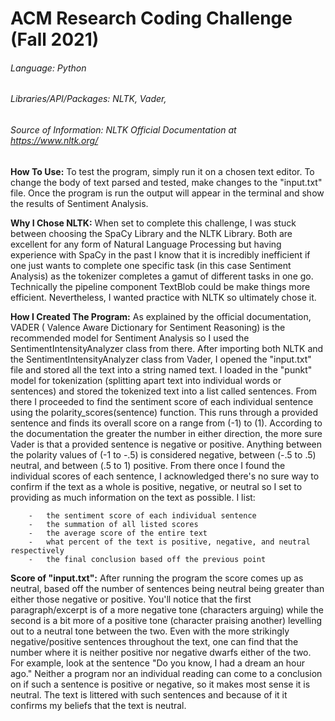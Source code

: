 #  ACM Research Coding Challenge (Fall 2021)

###### Language: Python 
###### Libraries/API/Packages: NLTK, Vader, 
###### Source of Information: NLTK Official Documentation at https://www.nltk.org/  

**How To Use:**
    To test the program, simply run it on a chosen text editor. To change the body of text parsed and tested, make changes to the "input.txt" file. Once the program is run the output will appear in the terminal and show the results of Sentiment Analysis. 

**Why I Chose NLTK:**
    When set to complete this challenge, I was stuck between choosing the SpaCy Library and the NLTK Library. Both are excellent for any form of Natural Language Processing but having experience with SpaCy in the past I know that it is incredibly inefficient if one just wants to complete one specific task (in this case Sentiment Analysis) as the tokenizer completes a gamut of different tasks in one go. Technically the pipeline component TextBlob could be make things more efficient. Nevertheless, I wanted practice with NLTK so ultimately chose it. 

**How I Created The Program:**
    As explained by the official documentation, VADER ( Valence Aware Dictionary for Sentiment Reasoning) is the recommended model for Sentiment Analysis so I used the SentimentIntensityAnalyzer class from there. After importing both NLTK and the SentimentIntensityAnalyzer class from Vader, I opened the "input.txt" file and stored all the text into a string named text. I loaded in the "punkt" model for tokenization (splitting apart text into individual words or sentences) and stored the tokenized text into a list called sentences. From there I proceeded to find the sentiment score of each individual sentence using the polarity_scores(sentence) function. This runs through a provided sentence and finds its overall score on a range from (-1) to (1). According to the documentation the greater the number in either direction, the more sure Vader is that a provided sentence is negative or positive. Anything between the polarity values of (-1 to -.5) is considered negative, between (-.5 to .5) neutral, and between (.5 to 1) positive. From there once I found the individual scores of each sentence, I acknowledged there's no sure way to confirm if the text as a whole is positive, negative, or neutral so I set to providing as much information on the text as possible. I list:

        -   the sentiment score of each individual sentence 
        -   the summation of all listed scores
        -   the average score of the entire text
        -   what percent of the text is positive, negative, and neutral respectively 
        -   the final conclusion based off the previous point

**Score of "input.txt":**
    After running the program the score comes up as neutral, based off the number of sentences being neutral being greater than either those negative or positive. You'll notice that the first paragraph/excerpt is of a more negative tone (characters arguing) while the second is a bit more of a positive tone (character praising another) levelling out to a neutral tone between the two. Even with the more strikingly negative/positive sentences throughout the text, one can find that the number where it is neither positive nor negative dwarfs either of the two. For example, look at the sentence "Do you know, I had a dream an hour ago." Neither a program nor an individual reading can come to a conclusion on if such a sentence is positive or negative, so it makes most sense it is neutral. The text is littered with such sentences and because of it it confirms my beliefs that the text is neutral. 
